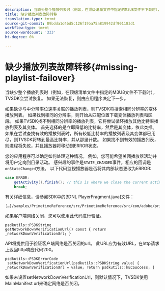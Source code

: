```yaml
---
description: 当缺少整个播放列表时（例如，在顶级清单文件中指定的M3U8文件不下载时），TVSDK会尝试恢复。 如果无法恢复，则由应用程序决定下一步。
title: 缺少播放列表故障转移
translation-type: tm+mt
source-git-commit: 89bdda1d4bd5c126f19ba75a819942df901183d1
workflow-type: tm+mt
source-wordcount: '333'
ht-degree: 0%

---
```



# 缺少播放列表故障转移{#missing-playlist-failover}

当缺少整个播放列表时（例如，在顶级清单文件中指定的M3U8文件不下载时），TVSDK会尝试恢复。 如果无法恢复，则由应用程序决定下一步。

如果缺少与中分辨率位速率关联的播放列表，则TVSDK将搜索相同分辨率的变体播放列表。 如果找到相同的分辨率，则开始从匹配位置下载变体播放列表和区段。 如果TVSDK找不到相同分辨率的播放列表，它将尝试循环播放其他比特率播放列表及其变体。 首先选择的是立即降低的比特率，然后是其变体，依此类推。 如果在尝试查找有效的播放列表时，所有较低比特率的播放列表及其变体都已用尽，则TVSDK将转到最高比特率，并从那里计数。 如果找不到有效的播放列表，则进程将失败，并且播放器将移动到ERROR状态。

您的应用程序可以确定如何处理这种情况。 例如，您可能希望关闭播放器活动并将用户定向到目录活动。 感兴趣的事件是`STATE_CHANGED`事件，相应的回调是`onStateChanged`方法。 以下代码监视播放器是否将其内部状态更改为ERROR:

```java
case ERROR: 
    getActivity().finish(); // this is where we close the current activity (the Player activity) 
    break;
```

有关详细信息，请参阅SDK中的[!DNL PlayerFragment.java]文件：

```
[…]/samples/PrimetimeReference/src/PrimetimeReference/src/com/adobe/primetime/reference/ui/player/
```

如果客户端网络关闭，您可以使用此代码进行验证。

```
psdkutils::PSDKString 
getNetworkDownVerificationUrl() const { return 
_networkDownVerificationUrl; }
```

API将提供用于验证客户端网络是否关闭的url。 此URL应为有效URL，在http请求上返回http响应代码200。

```
psdkutils::PSDKErrorCode 
 setNetworkDownVerificationUrl(psdkutils::PSDKString value) {  
_networkDownVerificationUrl = value; return psdkutils::kECSuccess; }
```

如果未设置setNetworkDownVerificationUrl，则默认情况下，TVSDK使用MainManifest url来确定网络是否关闭。
